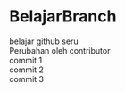 # BelajarBranch
belajar github seru <br>
Perubahan oleh contributor<br>
commit 1 <br>
commit 2 <br>
commit 3

